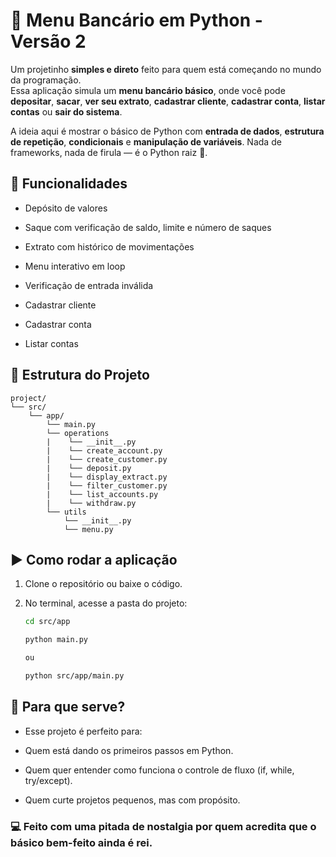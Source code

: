 # 🏦 Menu Bancário em Python - Versão 2

Um projetinho **simples e direto** feito para quem está começando no mundo da programação.  
Essa aplicação simula um **menu bancário básico**, onde você pode **depositar**, **sacar**, **ver seu extrato**, **cadastrar cliente**, **cadastrar conta**, **listar contas** ou **sair do sistema**.

A ideia aqui é mostrar o básico de Python com **entrada de dados**, **estrutura de repetição**, **condicionais** e **manipulação de variáveis**. Nada de frameworks, nada de firula — é o Python raiz 🐍.

## 🚀 Funcionalidades

- Depósito de valores

- Saque com verificação de saldo, limite e número de saques

- Extrato com histórico de movimentações

- Menu interativo em loop

- Verificação de entrada inválida

- Cadastrar cliente

- Cadastrar conta

- Listar contas

## 📁 Estrutura do Projeto

```
project/
└── src/
    └── app/
        └── main.py
        └── operations
        |    └── __init__.py
        |    └── create_account.py
        |    └── create_customer.py
        |    └── deposit.py
        |    └── display_extract.py
        |    └── filter_customer.py
        |    └── list_accounts.py
        |    └── withdraw.py
        └── utils
            └── __init__.py
            └── menu.py

```

## ▶️ Como rodar a aplicação

1. Clone o repositório ou baixe o código.
2. No terminal, acesse a pasta do projeto:

   ```bash
   cd src/app

   python main.py

   ou

   python src/app/main.py
   ```

## 🧠 Para que serve?

- Esse projeto é perfeito para:

- Quem está dando os primeiros passos em Python.

- Quem quer entender como funciona o controle de fluxo (if, while, try/except).

- Quem curte projetos pequenos, mas com propósito.

### 💻 Feito com uma pitada de nostalgia por quem acredita que o básico bem-feito ainda é rei.
